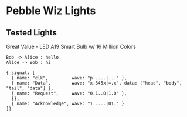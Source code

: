 # Pebble Wiz Lights

## Tested Lights ##
Great Value - LED A19 Smart Bulb w/ 16 Million Colors

```plantuml
Bob -> Alice : hello
Alice -> Bob : hi
```
```wavedrom
{ signal: [
  { name: "clk",         wave: "p.....|..." },
  { name: "Data",        wave: "x.345x|=.x", data: ["head", "body", "tail", "data"] },
  { name: "Request",     wave: "0.1..0|1.0" },
  {},
  { name: "Acknowledge", wave: "1.....|01." }
]}
```
